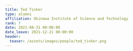 ```yaml
---
title: Ted Tinker
type: alumni
affiliation: Okinawa Institute of Science and Technology
rank: 7
date: 2021-08-31 00:00:00
date_leave: 2021-12-21 00:00:00
header:
  teaser: /assets/images/people/ted_tinker.png
---
```

